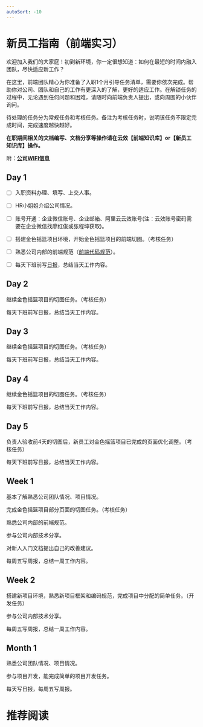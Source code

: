 ```yaml
---
autoSort: -10
---
```

# 新员工指南（前端实习）

欢迎加入我们的大家庭！初到新环境，你一定很想知道：如何在最短的时间内融入团队，尽快适应新工作？

在这里，前端团队精心为你准备了入职1个月引导任务清单，需要你依次完成。帮助你对公司、团队和自己的工作有更深入的了解，更好的适应工作。在解锁任务的过程中，无论遇到任何问题和困难，请随时向前端负责人提出，或向周围的小伙伴询问。

待处理的任务分为常规任务和考核任务。备注为考核任务时，说明该任务不限定完成时间，完成速度越快越好。

**在职期间相关的文档编写、文档分享等操作请在云效【前端知识库】or【新员工知识库】操作。**

附：[__公司WIFI信息__](https://thoughts.aliyun.com/share/615fac3ac470bd001a15c3d3#title=办公室网络)

## Day 1

- [ ] 入职资料办理、填写、上交人事。

- [ ] HR小姐姐介绍公司情况。

- [ ] 账号开通：企业微信账号、企业邮箱、阿里云云效账号(注：云效账号密码需要在企业微信找廖红俊或张程坤获取)。

- [ ] 搭建金色摇篮项目环境，开始金色摇篮项目的前端切图。（考核任务）

- [ ] 熟悉公司内部的前端规范（[前端代码规范](../编码规范/前端规范文档.md)）。

- [ ] 每天下班前写[日报](./日报汇报格式)，总结当天工作内容。










## Day 2

继续金色摇篮项目的切图任务。（考核任务）

每天下班前写日报，总结当天工作内容。

## Day 3

继续金色摇篮项目的切图任务。（考核任务）

每天下班前写日报，总结当天工作内容。

## Day 4

继续金色摇篮项目的切图任务。（考核任务）

每天下班前写日报，总结当天工作内容。

## Day 5

负责人验收前4天的切图后，新员工对金色摇篮项目已完成的页面优化调整。（考核任务）

每天下班前写日报，总结当天工作内容。

## Week 1

基本了解熟悉公司团队情况、项目情况。

完成金色摇篮项目部分页面的切图任务。（考核任务）

熟悉公司内部的前端规范。

参与公司内部技术分享。

对新人入门文档提出自己的改善建议。

每周五写周报，总结一周工作内容。

## Week 2

搭建新项目环境，熟悉新项目框架和编码规范，完成项目中分配的简单任务。（开发任务）

参与公司内部技术分享。

每周五写周报，总结一周工作内容。

## Month 1

熟悉公司团队情况、项目情况。

参与项目开发，能完成简单的项目开发任务。

每天写日报，每周五写周报。



# 推荐阅读





